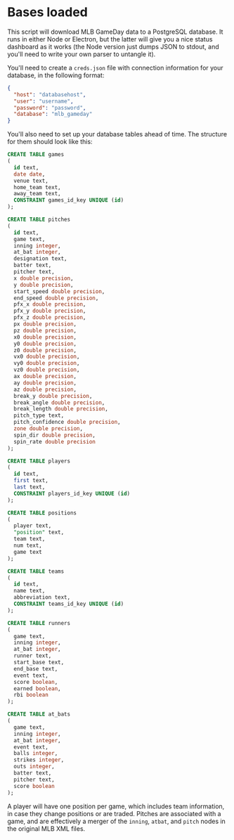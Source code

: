 Bases loaded
============

This script will download MLB GameDay data to a PostgreSQL database. It runs in either Node or Electron, but the latter will give you a nice status dashboard as it works (the Node version just dumps JSON to stdout, and you'll need to write your own parser to untangle it).

You'll need to create a `creds.json` file with connection information for your database, in the following format:

```json
{
  "host": "databasehost",
  "user": "username",
  "password": "password",
  "database": "mlb_gameday"
}
```

You'll also need to set up your database tables ahead of time. The structure for them should look like this:

```sql
CREATE TABLE games
(
  id text,
  date date,
  venue text,
  home_team text,
  away_team text,
  CONSTRAINT games_id_key UNIQUE (id)
);

CREATE TABLE pitches
(
  id text,
  game text,
  inning integer,
  at_bat integer,
  designation text,
  batter text,
  pitcher text,
  x double precision,
  y double precision,
  start_speed double precision,
  end_speed double precision,
  pfx_x double precision,
  pfx_y double precision,
  pfx_z double precision,
  px double precision,
  pz double precision,
  x0 double precision,
  y0 double precision,
  z0 double precision,
  vx0 double precision,
  vy0 double precision,
  vz0 double precision,
  ax double precision,
  ay double precision,
  az double precision,
  break_y double precision,
  break_angle double precision,
  break_length double precision,
  pitch_type text,
  pitch_confidence double precision,
  zone double precision,
  spin_dir double precision,
  spin_rate double precision
);

CREATE TABLE players
(
  id text,
  first text,
  last text,
  CONSTRAINT players_id_key UNIQUE (id)
);

CREATE TABLE positions
(
  player text,
  "position" text,
  team text,
  num text,
  game text
);

CREATE TABLE teams
(
  id text,
  name text,
  abbreviation text,
  CONSTRAINT teams_id_key UNIQUE (id)
);

CREATE TABLE runners
(
  game text,
  inning integer,
  at_bat integer,
  runner text,
  start_base text,
  end_base text,
  event text,
  score boolean,
  earned boolean,
  rbi boolean
);

CREATE TABLE at_bats
(
  game text,
  inning integer,
  at_bat integer,
  event text,
  balls integer,
  strikes integer,
  outs integer,
  batter text,
  pitcher text,
  score boolean
);
```

A player will have one position per game, which includes team information, in case they change positions or are traded. Pitches are associated with a game, and are effectively a merger of the `inning`, `atbat`, and `pitch` nodes in the original MLB XML files.